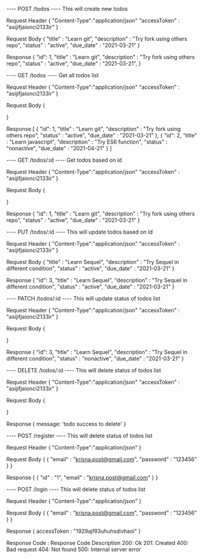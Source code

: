 
----  POST /todos  ----
This will create new todos

Request Header
{
  "Content-Type":"application/json"
  "accessToken" : "asijifjaionci2133ir"
}

Request Body
{
  "title" : "Learn git",
  "description" : "Try fork using others repo",
  "status" : "active",
  "due_date" : "2021-03-21"
}

Response 
{
  "id": 1,
  "title" : "Learn git",
  "description" : "Try fork using others repo",
  "status" : "active",
  "due_date" : "2021-03-21",
}

----  GET /todos ----
Get all todos list

Request Header
{
  "Content-Type":"application/json"
  "accessToken" : "asijifjaionci2133ir"
}

Request Body
{
 
}

Response 
[
  {
  "id": 1,
  "title" : "Learn git",
  "description" : "Try fork using others repo",
  "status" : "active",
  "due_date" : "2021-03-21"
  },
  {
  "id": 2,
  "title" : "Learn javascript",
  "description" : "Try ES6 function",
  "status" : "nonactive",
  "due_date" : "2021-04-21"
  }
]

----   GET /todos/:id  ----
Get todos based on id

Request Header
{
  "Content-Type":"application/json"
  "accessToken" : "asijifjaionci2133ir"
}

Request Body
{
 
}

Response 
{
  "id": 1,
  "title" : "Learn git",
  "description" : "Try fork using others repo",
  "status" : "active",
  "due_date" : "2021-03-21"
}

----  PUT /todos/:id  ----
This will update todos based on Id

Request Header
{
  "Content-Type":"application/json"
  "accessToken" : "asijifjaionci2133ir"
}

Request Body
{
  "title" : "Learn Sequel",
  "description" : "Try Sequel in different condition",
  "status" : "active",
  "due_date" : "2021-03-21"
}

Response 
{
  "id": 3,
  "title" : "Learn Sequel",
  "description" : "Try Sequel in different condition",
  "status" : "active",
  "due_date" : "2021-03-21"
}

----  PATCH /todos/:id  ----
This will update status of todos list

Request Header
{
  "Content-Type":"application/json"
  "accessToken" : "asijifjaionci2133ir"
}

Request Body
{

}

Response 
{
  "id": 3,
  "title" : "Learn Sequel",
  "description" : "Try Sequel in different condition",
  "status" : "nonactive",
  "due_date" : "2021-03-21"
}

----  DELETE /todos/:id  ----
This will delete status of todos list

Request Header
{
  "Content-Type":"application/json"
  "accessToken" : "asijifjaionci2133ir"
}

Request Body
{

}

Response 
{
  message: 'todo success to delete'
}

----  POST /register  ----
This will delete status of todos list

Request Header
{
  "Content-Type":"application/json"
}

Request Body
{
{
    "email" : "krisna.post@gmail.com",
    "password" : "123456"
}
}

Response 
{
  {
    "id" : "1",
    "email" : "krisna.post@gmail.com"
  }
}

----  POST /login  ----
This will delete status of todos list

Request Header
{
  "Content-Type":"application/json"
}

Request Body
{
{
    "email" : "krisna.post@gmail.com",
    "password" : "123456"
}
}

Response 
{
  accessToken : "1929ajf93uhuhsdivhaoi"
}

Response Code : Response Code Description
200: Ok
201: Created
400: Bad request
404: Not found
500: Internal server error

